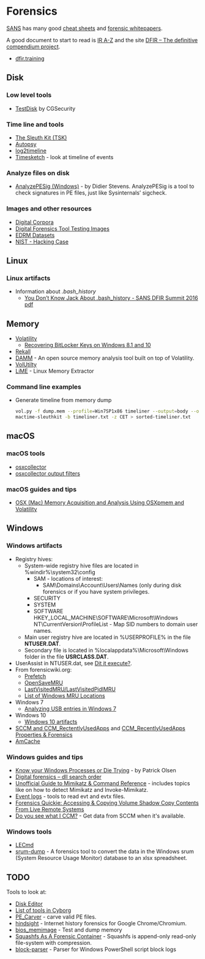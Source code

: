 # Forensics

[SANS](https://www.sans.edu) has many good [cheat sheets](https://digital-forensics.sans.org/community/cheat-sheets) and [forensic whitepapers](https://digital-forensics.sans.org/community/whitepapers).

A good document to start to read is [IR A-Z](https://drive.google.com/file/d/0B0CinYp-Pe4-cHNlU1J4TXVUeUU/view) and the site [DFIR – The definitive compendium project](https://aboutdfir.com/). 

* [dfir.training](https://dfir.training/)

## Disk

### Low level tools
* [TestDisk](http://www.cgsecurity.org/wiki/TestDisk) by CGSecurity

### Time line and tools
* [The Sleuth Kit (TSK)](http://www.sleuthkit.org/sleuthkit/)
* [Autopsy](http://www.sleuthkit.org/autopsy/)
* [log2timeline](https://github.com/log2timeline/plaso/wiki/Using-log2timeline)
* [Timesketch](https://github.com/google/timesketch) - look at timeline of events

### Analyze files on disk

* [AnalyzePESig (Windows)](https://blog.didierstevens.com/programs/authenticode-tools/) - by Didier Stevens. AnalyzePESig is a tool to check signatures in PE files, just like Sysinternals’ sigcheck.

### Images and other resources

* [Digital Corpora](http://digitalcorpora.org/)
* [Digital Forensics Tool Testing Images](http://dftt.sourceforge.net/)
* [EDRM Datasets](http://www.edrm.net/resources/data-sets/)
* [NIST - Hacking Case](http://www.cfreds.nist.gov/Hacking_Case.html)

## Linux

### Linux artifacts

* Information about _.bash_history_
    - [You Don’t Know Jack About .bash_history - SANS DFIR Summit 2016](https://www.youtube.com/watch?v=wv1xqOV2RyE) [pdf](http://www.deer-run.com/~hal/DontKnowJack-bash_history.pdf)

## Memory

* [Volatility](https://github.com/volatilityfoundation/volatility)
    - [Recovering BitLocker Keys on Windows 8.1 and 10](https://tribalchicken.io/recovering-bitlocker-keys-on-windows-8-1-and-10/)
* [Rekall](https://github.com/google/rekall)
* [DAMM](https://github.com/504ensicsLabs/DAMM) - An open source memory analysis tool built on top of Volatility.
* [VolUtilty](https://github.com/kevthehermit/VolUtility/)
* [LiME](https://github.com/504ensicsLabs/LiME) - Linux Memory Extractor

### Command line examples

* Generate timeline from memory dump
    ```bash
    vol.py -f dump.mem --profile=Win7SP1x86 timeliner --output=body --output-file=timeliner.txt
    mactime-sleuthkit -b timeliner.txt -z CET > sorted-timeliner.txt
    ```

## macOS

### macOS tools
* [osxcollector](https://github.com/Yelp/osxcollector)
* [osxcollector output filters](https://github.com/Yelp/osxcollector)

### macOS guides and tips

* [OSX (Mac) Memory Acquisition and Analysis Using OSXpmem and Volatility](http://ponderthebits.com/2017/02/osx-mac-memory-acquisition-and-analysis-using-osxpmem-and-volatility/)

## Windows

### Windows artifacts

* Registry hives:
    - System-wide registry hive files are located in %windir%\system32\config
        - SAM - locations of interest:
            - SAM\Domains\Account\Users\Names (only during disk forensics or if you have system privileges. 
        - SECURITY
        - SYSTEM
        - SOFTWARE
            HKEY_LOCAL_MACHINE\SOFTWARE\Microsoft\Windows NT\CurrentVersion\ProfileList - Map SID numbers to domain user names.
    - Main user registry hive are located in %USERPROFILE% in the file **NTUSER.DAT**.
    - Secondary file is located in %localappdata%\Microsoft\Windows folder in the file **USRCLASS.DAT**.
* UserAssist in NTUSER.dat, see [Dit it execute?](https://medium.com/@aubsec/did-it-execute-19c99c45e973).
* From forensicwiki.org:
    - [Prefetch](http://www.forensicswiki.org/wiki/Prefetch)
    - [OpenSaveMRU](http://www.forensicswiki.org/wiki/OpenSaveMRU)
    - [LastVisitedMRU/LastVisitedPidlMRU](http://www.forensicswiki.org/wiki/LastVisitedMRU)
    - [List of Windows MRU Locations](http://www.forensicswiki.org/wiki/List_of_Windows_MRU_Locations)
* Windows 7
    - [Analyzing USB entries in Windows 7](https://www.blackbagtech.com/blog/2017/02/14/analyzing-usb-entries-in-windows-7/)
* Windows 10
    - [Windows 10 artifacts](http://cyberforensicator.com/2017/02/07/windows-10-forensics/)
* [SCCM and CCM_RectentlyUsedApps](http://blog.4n6ir.com/2017/02/secret-archives-of-execution-evidence.html) and [CCM_RecentlyUsedApps Properties & Forensics](http://blog.4n6ir.com/2017/03/ccmrecentlyusedapps-properties-forensics.html)
* [AmCache](https://windowsir.blogspot.se/2017/03/incorporating-amcache-data-into.html)

### Windows guides and tips
* [Know your Windows Processes or Die Trying](http://www.sysforensics.org/2014/01/know-your-windows-processes/) - by Patrick Olsen
* [Digital forensics – dll search order](https://countuponsecurity.com/2016/05/24/digital-forensics-dll-search-order/)
* [Unofficial Guide to Mimikatz & Command Reference](https://adsecurity.org/?page_id=1821) - includes topics like on how to detect Mimikatz and Invoke-Mimikatz.
* [Event logs](http://windowsir.blogspot.se/2016/03/event-logs.html) - tools to read evt and evtx files.
* [Forensics Quickie: Accessing & Copying Volume Shadow Copy Contents From Live Remote Systems](http://www.4n6k.com/2017/02/forensics-quickie-accessing-copying.html)
* [Do you see what I CCM?](https://www.fireeye.com/blog/threat-research/2016/12/do_you_see_what_icc.html) - Get data from SCCM when it's available.

### Windows tools
* [LECmd](https://github.com/EricZimmerman/LECmd)
* [srum-dump](https://github.com/MarkBaggett/srum-dump) - A forensics tool to convert the data in the Windows srum (System Resource Usage Monitor) database to an xlsx spreadsheet.

## TODO

Tools to look at:

* [Disk Editor](http://www.disk-editor.org/)
* [List of tools in Cyborg](http://cyborg.ztrela.com/tools/)
* [PE_Carver](https://github.com/Rurik/PE_Carver) - carve valid PE files.
* [hindsight](https://github.com/obsidianforensics/hindsight) - Internet history forensics for Google Chrome/Chromium.
* [bios_memimage](https://github.com/dbrant/bios_memimage) - Test and dump memory
* [Squashfs As A Forensic Container](https://www.foo.be/2017/01/Squashfs_As_A_Forensic_Container) - Squashfs is append-only read-only file-system with compression.
* [block-parser](https://github.com/matthewdunwoody/block-parser) - Parser for Windows PowerShell script block logs
